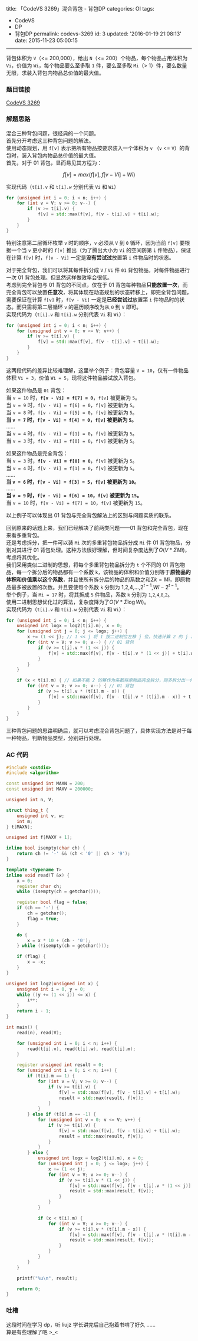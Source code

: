 title: 「CodeVS 3269」混合背包 - 背包DP
categories: OI
tags: 
  - CodeVS
  - DP
  - 背包DP
permalink: codevs-3269
id: 3
updated: '2016-01-19 21:08:13'
date: 2015-11-23 05:00:15
---

背包体积为 `V`（<= 200,000），给出 `N`（<= 200）个物品，每个物品占用体积为 `Vi`，价值为 `Wi`，每个物品要么至多取 `1` 件，要么至多取 `Mi`（> 1）件，要么数量无限，求装入背包内物品总价值的最大值。

<!-- more -->

### 题目链接
[CodeVS 3269](htp://codevs.cn/problem/3269/)

### 解题思路
混合三种背包问题，很经典的一个问题。  
首先分开考虑这三种背包问题的解法。  
使用动态规划，用 `f[v]` 表示把所有物品按要求装入一个体积为 `v` （`v` <= `V`）的背包时，装入背包内物品总价值的最大值。    
首先，对于 01 背包，显而易见其方程为：

$$f[v] = max(f[v], f[v - Vi] + Wi)$$

实现代码（`t[i].v` 和 `t[i].w` 分别代表 `Vi` 和 `Wi`）

```c++
for (unsigned int i = 0; i < n; i++) {
	for (int v = V; v >= 0; v--) {
		if (v >= t[i].v) {
			f[v] = std::max(f[v], f[v - t[i].v] + t[i].w);
		}
	}
}
```
特别注意第二层循环枚举 `v` 时的顺序，`v` 必须从 `V` 到 `0` 循环，因为当前 `f[v]` 要根据一个当 `v` 更小时的 `f[v]` 推出（为了腾出大小为 `Vi` 的空间防第 `i` 件物品），保证在计算 `f[v]` 时，`f[v - Vi]` 一定是**没有尝试过**放置第 `i` 件物品时的状态。  

对于完全背包，我们可以将其每件拆分成 `V` / `Vi` 件 `01` 背包物品，对每件物品进行一次 01 背包处理。但显然这样做效率会很低。  
考虑到完全背包与 01 背包的不同点，仅在于 01 背包每种物品**只能放置一次**，而完全背包可以放置**任意次**，将其体现在动态规划的状态转移上，即完全背包问题，需要保证在计算 `f[v]` 时，`f[v - Vi]` 一定是**已经尝试过**放置第 `i` 件物品时的状态。而只需将第二层循环 `v` 的遍历顺序改为从 `0` 到 `V` 即可。  
实现代码为（`t[i].v` 和 `t[i].w` 分别代表 `Vi` 和 `Wi`）：

```c++
for (unsigned int i = 0; i < n; i++) {
	for (unsigned int v = 0; v <= V; v++) {
		if (v >= t[i].v) {
			f[v] = std::max(f[v], f[v - t[i].v] + t[i].w);
		}
	}
}
```
这两段代码的差异比较难理解，这里举个例子：背包容量 `V = 10`，仅有一件物品体积 `Vi = 3`，价值 `Wi = 5`，现将这件物品尝试放入背包。  

如果这件物品是 `01` 背包：  
当 `v = 10` 时，**`f[v - Vi] = f[7] = 0`**，`f[v]` 被更新为 `5`。  
当 `v = 9` 时，`f[v - Vi] = f[6] = 0`，`f[v]` 被更新为 `5`。  
当 `v = 8` 时，`f[v - Vi] = f[5] = 0`，`f[v]` 被更新为 `5`。  
**当 `v = 7` 时，`f[v - Vi] = f[4] = 0`，`f[v]` 被更新为 `5`。**  
……  
当 `v = 4` 时，`f[v - Vi] = f[1] = 0`，`f[v]` 被更新为 `5`。  
当 `v = 3` 时，`f[v - Vi] = f[0] = 0`，`f[v]` 被更新为 `5`。  

如果这件物品是完全背包：  
当 `v = 3` 时，**`f[v - Vi] = f[0] = 0`**，`f[v]` 被更新为 `5`。  
当 `v = 4` 时，`f[v - Vi] = f[1] = 0`，`f[v]` 被更新为 `5`。  
……  
**当 `v = 6` 时，`f[v - Vi] = f[3] = 5`，`f[v]` 被更新为 `10`。**  
……  
**当 `v = 9` 时，`f[v - Vi] = f[6] = 10`，`f[v]` 被更新为 `15`。**  
当 `v = 10` 时，`f[v - Vi] = f[7] = 10`，`f[v]` 被更新为 `15`。  

以上例子可以体现出 01 背包与完全背包解法上的区别与问题实质的联系。  

回到原来的话题上来，我们已经解决了前两类问题——01 背包和完全背包，现在来看多重背包。  
还是考虑拆分，把一件可以装 `Mi` 次的多重背包物品拆分成 `Mi` 件 01 背包物品，分别对其进行 01 背包处理。这种方法很好理解，但时间复杂度达到了$O(V*{\Sigma}Mi)$，考虑将其优化。  
我们采用类似二进制的思想，将每个多重背包物品拆分为 `t` 个不同的 01 背包物品，每一个拆分后的物品都有一个系数 `k`，该物品的体积和价值分别等于**原物品的体积和价值乘以这个系数**，并且使所有拆分后的物品的系数之和${\Sigma}k = Mi$，即原物品最多被放置的次数。并且要使每个系数 `k` 分别为 $1$,$2$,$4$,…,$2 ^ {t - 1}$,$Wi - 2 ^ {t - 1}$。  
举个例子，当 `Mi = 17` 时，将其拆成 `5` 件物品，系数 `k` 分别为 `1`,`2`,`4`,`8`,`2`。  
使用二进制思想优化过的算法，复杂度降为了$O(V * {\Sigma}{\log}Wi)$。  
实现代码为（`t[i].v` 和 `t[i].w` 分别代表 `Vi` 和 `Wi`）：  
```c++
for (unsigned int i = 0; i < n; i++) {
	unsigned int logx = log2(t[i].m), x = 0;
	for (unsigned int j = 0; j <= logx; j++) {
		x += (1 << j); // 1 << j 将 1 按二进制位左移 j 位，快速计算 2 的 j 次方
		for (int v = V; v >= 0; v--) { // 01 背包
			if (v >= t[i].v * (1 << j)) {
				f[v] = std::max(f[v], f[v - t[i].v * (1 << j)] + t[i].w * (1 << j));
			}
		}
	}

	if (x < t[i].m) { // 如果不能 2 的幂作为系数将原物品完全拆分，则多拆分出一件物品 k = Wi - 2 ^ (t - 1)
		for (int v = V; v >= 0; v--) { // 01 背包
			if (v >= t[i].v * (t[i].m - x)) {
				f[v] = std::max(f[v], f[v - t[i].v * (t[i].m - x)] + t[i].w * (t[i].m - x));
			}
		}
	}
}
```
三种背包问题的思路明确后，就可以考虑混合背包问题了，具体实现方法是对于每一种物品，判断物品类型，分别进行处理。  
### AC 代码
```c++
#include <cstdio>
#include <algorithm>

const unsigned int MAXN = 200;
const unsigned int MAXV = 200000;

unsigned int n, V;

struct thing_t {
	unsigned int v, w;
	int m;
} t[MAXN];

unsigned int f[MAXV + 1];

inline bool isempty(char ch) {
	return ch != '-' && (ch < '0' || ch > '9');
}

template <typename T>
inline void read(T &x) {
	x = 0;
	register char ch;
	while (isempty(ch = getchar()));

	register bool flag = false;
	if (ch == '-') {
		ch = getchar();
		flag = true;
	}

	do {
		x = x * 10 + (ch - '0');
	} while (!isempty(ch = getchar()));

	if (flag) {
		x = -x;
	}
}

unsigned int log2(unsigned int x) {
	unsigned int i = 0, y = 0;
	while ((y += (1 << i)) <= x) {
		i++;
	}
	return i - 1;
}

int main() {
	read(n), read(V);

	for (unsigned int i = 0; i < n; i++) {
		read(t[i].v), read(t[i].w), read(t[i].m);
	}

	register unsigned int result = 0;
	for (unsigned int i = 0; i < n; i++) {
		if (t[i].m == 1) {
			for (int v = V; v >= 0; v--) {
				if (v >= t[i].v) {
					f[v] = std::max(f[v], f[v - t[i].v] + t[i].w);
					result = std::max(result, f[v]);
				}
			}
		} else if (t[i].m == -1) {
			for (unsigned int v = 0; v <= V; v++) {
				if (v >= t[i].v) {
					f[v] = std::max(f[v], f[v - t[i].v] + t[i].w);
					result = std::max(result, f[v]);
				}
			}
		} else {
			unsigned int logx = log2(t[i].m), x = 0;
			for (unsigned int j = 0; j <= logx; j++) {
				x += (1 << j);
				for (int v = V; v >= 0; v--) {
					if (v >= t[i].v * (1 << j)) {
						f[v] = std::max(f[v], f[v - t[i].v * (1 << j)] + t[i].w * (1 << j));
						result = std::max(result, f[v]);
					}
				}
			}

			if (x < t[i].m) {
				for (int v = V; v >= 0; v--) {
					if (v >= t[i].v * (t[i].m - x)) {
						f[v] = std::max(f[v], f[v - t[i].v * (t[i].m - x)] + t[i].w * (t[i].m - x));
						result = std::max(result, f[v]);
					}
				}
			}
		}
	}

	printf("%u\n", result);

	return 0;
}
```
### 吐槽
这段时间在学习 dp，听 liujz 学长讲完后自己抱着书啃了好久 ……  
算是有些理解了吧 >_<